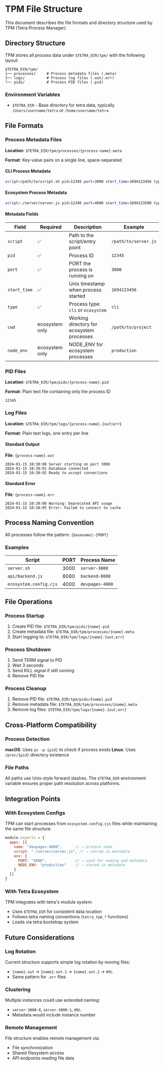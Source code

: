 # TPM File Structure

This document describes the file formats and directory structure used by TPM (Tetra Process Manager).

## Directory Structure

TPM stores all process data under `$TETRA_DIR/tpm/` with the following layout:

```
$TETRA_DIR/tpm/
├── processes/     # Process metadata files (.meta)
├── logs/          # Process log files (.out/.err)
└── pids/          # Process PID files (.pid)
```

### Environment Variables

- `$TETRA_DIR` - Base directory for tetra data, typically `/Users/username/tetra` or `/home/username/tetra`

## File Formats

### Process Metadata Files

**Location**: `$TETRA_DIR/tpm/processes/{process-name}.meta`

**Format**: Key-value pairs on a single line, space-separated

#### CLI Process Metadata
```bash
script=/path/to/script.sh pid=12345 port=3000 start_time=1694123456 type=cli
```

#### Ecosystem Process Metadata
```bash
script=./server/server.js pid=12346 port=4000 start_time=1694123500 type=ecosystem cwd=/path/to/project node_env=production
```

#### Metadata Fields

| Field | Required | Description | Example |
|-------|----------|-------------|---------|
| `script` | ✅ | Path to the script/entry point | `/path/to/server.js` |
| `pid` | ✅ | Process ID | `12345` |
| `port` | ✅ | PORT the process is running on | `3000` |
| `start_time` | ✅ | Unix timestamp when process started | `1694123456` |
| `type` | ✅ | Process type: `cli` or `ecosystem` | `cli` |
| `cwd` | ecosystem only | Working directory for ecosystem processes | `/path/to/project` |
| `node_env` | ecosystem only | NODE_ENV for ecosystem processes | `production` |

### PID Files

**Location**: `$TETRA_DIR/tpm/pids/{process-name}.pid`

**Format**: Plain text file containing only the process ID

```
12345
```

### Log Files

**Location**: `$TETRA_DIR/tpm/logs/{process-name}.{out|err}`

**Format**: Plain text logs, one entry per line

#### Standard Output
**File**: `{process-name}.out`
```
2024-01-15 10:30:00 Server starting on port 3000
2024-01-15 10:30:01 Database connected
2024-01-15 10:30:02 Ready to accept connections
```

#### Standard Error
**File**: `{process-name}.err`
```
2024-01-15 10:30:00 Warning: Deprecated API usage
2024-01-15 10:30:05 Error: Failed to connect to cache
```

## Process Naming Convention

All processes follow the pattern: `{basename}-{PORT}`

### Examples

| Script | PORT | Process Name |
|--------|------|--------------|
| `server.sh` | 3000 | `server-3000` |
| `api/backend.js` | 8080 | `backend-8080` |
| `ecosystem.config.cjs` | 4000 | `devpages-4000` |

## File Operations

### Process Startup
1. Create PID file: `$TETRA_DIR/tpm/pids/{name}.pid`
2. Create metadata file: `$TETRA_DIR/tpm/processes/{name}.meta`
3. Start logging to: `$TETRA_DIR/tpm/logs/{name}.{out,err}`

### Process Shutdown
1. Send TERM signal to PID
2. Wait 3 seconds
3. Send KILL signal if still running
4. Remove PID file

### Process Cleanup
1. Remove PID file: `$TETRA_DIR/tpm/pids/{name}.pid`
2. Remove metadata file: `$TETRA_DIR/tpm/processes/{name}.meta`
3. Remove log files: `$TETRA_DIR/tpm/logs/{name}.{out,err}`

## Cross-Platform Compatibility

### Process Detection

**macOS**: Uses `ps -p {pid}` to check if process exists
**Linux**: Uses `/proc/{pid}` directory existence

### File Paths

All paths use Unix-style forward slashes. The `$TETRA_DIR` environment variable ensures proper path resolution across platforms.

## Integration Points

### With Ecosystem Configs

TPM can start processes from `ecosystem.config.cjs` files while maintaining the same file structure:

```javascript
module.exports = {
  apps: [{
    name: "devpages-4000",      // → process name
    script: "./server/server.js", // → stored in metadata
    env: {
      PORT: "4000",             // → used for naming and metadata
      NODE_ENV: "production"    // → stored in metadata
    }
  }]
}
```

### With Tetra Ecosystem

TPM integrates with tetra's module system:
- Uses `$TETRA_DIR` for consistent data location
- Follows tetra naming conventions (`tetra_tpm_*` functions)
- Loads via tetra bootstrap system

## Future Considerations

### Log Rotation

Current structure supports simple log rotation by moving files:
- `{name}.out` → `{name}.out.1` → `{name}.out.2` → etc.
- Same pattern for `.err` files

### Clustering

Multiple instances could use extended naming:
- `server-3000-0`, `server-3000-1`, etc.
- Metadata would include instance number

### Remote Management

File structure enables remote management via:
- File synchronization
- Shared filesystem access
- API endpoints reading file data